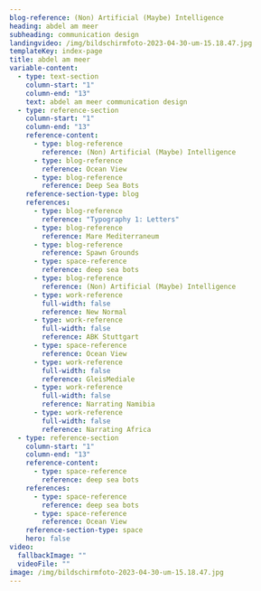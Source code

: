 ```yaml
---
blog-reference: (Non) Artificial (Maybe) Intelligence
heading: abdel am meer
subheading: communication design
landingvideo: /img/bildschirmfoto-2023-04-30-um-15.18.47.jpg
templateKey: index-page
title: abdel am meer
variable-content:
  - type: text-section
    column-start: "1"
    column-end: "13"
    text: a﻿bdel am meer communication design
  - type: reference-section
    column-start: "1"
    column-end: "13"
    reference-content:
      - type: blog-reference
        reference: (Non) Artificial (Maybe) Intelligence
      - type: blog-reference
        reference: Ocean View
      - type: blog-reference
        reference: Deep Sea Bots
    reference-section-type: blog
    references:
      - type: blog-reference
        reference: "Typography 1: Letters"
      - type: blog-reference
        reference: Mare Mediterraneum
      - type: blog-reference
        reference: Spawn Grounds
      - type: space-reference
        reference: deep sea bots
      - type: blog-reference
        reference: (Non) Artificial (Maybe) Intelligence
      - type: work-reference
        full-width: false
        reference: New Normal
      - type: work-reference
        full-width: false
        reference: ABK Stuttgart
      - type: space-reference
        reference: Ocean View
      - type: work-reference
        full-width: false
        reference: GleisMediale
      - type: work-reference
        full-width: false
        reference: Narrating Namibia
      - type: work-reference
        full-width: false
        reference: Narrating Africa
  - type: reference-section
    column-start: "1"
    column-end: "13"
    reference-content:
      - type: space-reference
        reference: deep sea bots
    references:
      - type: space-reference
        reference: deep sea bots
      - type: space-reference
        reference: Ocean View
    reference-section-type: space
    hero: false
video:
  fallbackImage: ""
  videoFile: ""
image: /img/bildschirmfoto-2023-04-30-um-15.18.47.jpg
---
```

